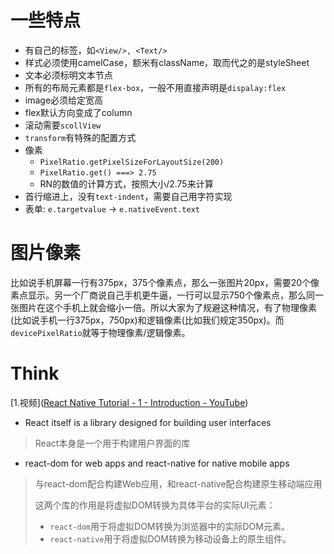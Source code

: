 # 一些特点

- 有自己的标签，如`<View/>, <Text/>`
- 样式必须使用camelCase，额米有className，取而代之的是styleSheet
- 文本必须标明文本节点
- 所有的布局元素都是`flex-box`，一般不用直接声明是`dispalay:flex`
- image必须给定宽高
- flex默认方向变成了column
- 滚动需要`scollView`
- `transform`有特殊的配置方式
- 像素
  - `PixelRatio.getPixelSizeForLayoutSize(200)`
  - `PixelRatio.get() ===> 2.75`
  - RN的数值的计算方式，按照大小/2.75来计算
- 首行缩进上，没有`text-indent`，需要自己用字符实现
- 表单: `e.targetvalue` -> `e.nativeEvent.text`

# 图片像素

比如说手机屏幕一行有375px，375个像素点，那么一张图片20px，需要20个像素点显示。另一个厂商说自己手机更牛逼，一行可以显示750个像素点，那么同一张图片在这个手机上就会缩小一倍。所以大家为了规避这种情况，有了物理像素(比如说手机一行375px，750px)和逻辑像素(比如我们规定350px)。而`devicePixelRatio`就等于物理像素/逻辑像素。

# Think

[1.视频]([React Native Tutorial - 1 - Introduction - YouTube](https://www.youtube.com/watch?v=hzzCveeczSQ&t=11s))

- React itself is a library designed for building user interfaces

> React本身是一个用于构建用户界面的库

- react-dom for web apps and react-native for native mobile apps

> 与react-dom配合构建Web应用，和react-native配合构建原生移动端应用
>
> 这两个库的作用是将虚拟DOM转换为具体平台的实际UI元素：
>
> - `react-dom`用于将虚拟DOM转换为浏览器中的实际DOM元素。
> - `react-native`用于将虚拟DOM转换为移动设备上的原生组件。

